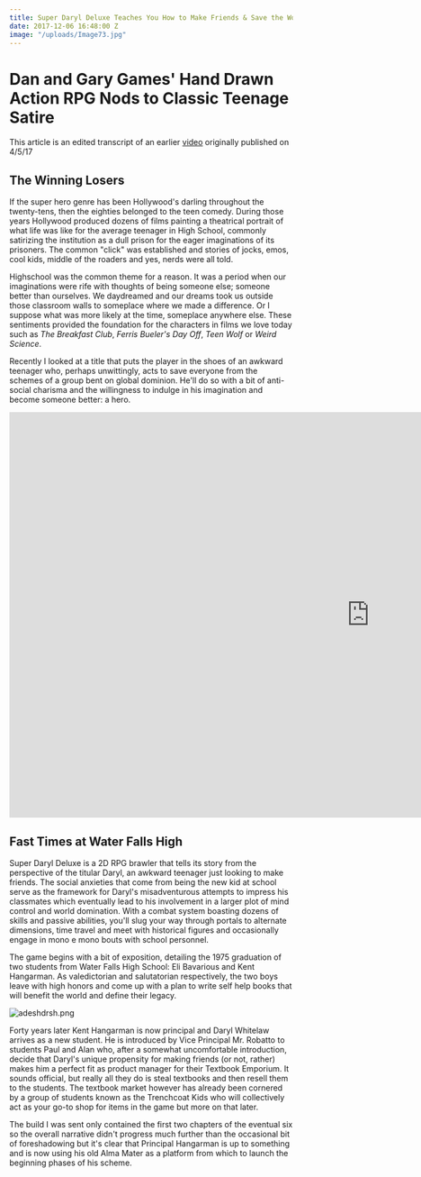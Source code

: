 ```yaml
---
title: Super Daryl Deluxe Teaches You How to Make Friends & Save the World
date: 2017-12-06 16:48:00 Z
image: "/uploads/Image73.jpg"
---
```


# Dan and Gary Games' Hand Drawn Action RPG Nods to Classic Teenage Satire

This article is an edited transcript of an earlier [video](https://www.youtube.com/watch?v=RkOPysxAm74) originally published on 4/5/17

## The Winning Losers

If the super hero genre has been Hollywood's darling throughout the twenty-tens, then the eighties belonged to the teen comedy. During those years Hollywood produced dozens of films painting a theatrical portrait of what life was like for the  average teenager in High School, commonly satirizing the institution as a dull prison for the eager imaginations of its prisoners. The common "click" was established and stories of jocks, emos, cool kids, middle of the roaders and yes, nerds were all told.  

Highschool was the common theme for a reason. It was a period when our imaginations were rife with thoughts of being someone else; someone better than ourselves. We daydreamed and our dreams took us outside those classroom walls to someplace where we made a difference. Or I suppose what was more likely at the time, someplace anywhere else. These sentiments provided the foundation for the characters in films we love today such as *The Breakfast Club*, *Ferris Bueler's Day Off*, *Teen Wolf* or *Weird Science*. 

Recently I looked at a title that puts the player in the shoes of an awkward teenager who, perhaps unwittingly, acts to save everyone from the schemes of a group bent on global dominion. He'll do so with a bit of anti-social charisma and the willingness to indulge in his imagination and become someone better: a hero.

<iframe width="1280" height="720" src="https://www.youtube.com/embed/1_UsKaatxRI" frameborder="0" gesture="media" allow="encrypted-media" allowfullscreen></iframe> 

## Fast Times at Water Falls High

Super Daryl Deluxe is a 2D RPG brawler that tells its story from the perspective of the titular Daryl, an awkward teenager just looking to make friends. The social anxieties that come from being the new kid at school serve as the framework for Daryl's misadventurous attempts to impress his classmates which eventually lead to his involvement in a larger plot of mind control and world domination. With a combat system boasting dozens of skills and passive abilities, you'll slug your way through portals to alternate dimensions, time travel and meet with historical figures and occasionally engage in mono e mono bouts with school personnel. 

The game begins with a bit of exposition, detailing the 1975 graduation of two students from Water Falls High School: Eli Bavarious and Kent Hangarman. As valedictorian and salutatorian respectively, the two boys leave with high honors and come up with a plan to write self help books that will benefit the world and define their legacy.

 ![adeshdrsh.png](/uploads/adeshdrsh.png)

Forty years later Kent Hangarman is now principal and Daryl Whitelaw arrives as a new student. He is introduced by Vice Principal Mr. Robatto to students Paul and Alan who, after a somewhat uncomfortable introduction, decide that Daryl's unique propensity for making friends  (or not, rather) makes him a perfect fit as product manager for their Textbook Emporium. It sounds official, but really all they do is steal textbooks and then resell them to the students. The textbook market however has already been cornered by a group of students known as the Trenchcoat Kids who will collectively act as your go-to shop for items in the game but more on that later. 

The build I was sent only contained the first two chapters of the eventual six so the overall narrative didn't progress much further than the occasional bit of foreshadowing but it's clear that Principal Hangarman is up to something and is now using his old Alma Mater as a platform from which to launch the beginning phases of his scheme. 